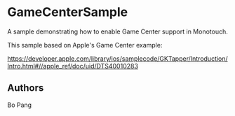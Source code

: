 GameCenterSample
================

A sample demonstrating how to enable Game Center support in Monotouch.


This sample based on Apple's Game Center example:

https://developer.apple.com/library/ios/samplecode/GKTapper/Introduction/Intro.html#//apple_ref/doc/uid/DTS40010283


Authors
-------

Bo Pang